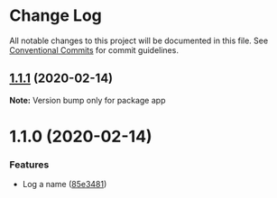 # Change Log

All notable changes to this project will be documented in this file.
See [Conventional Commits](https://conventionalcommits.org) for commit guidelines.

## [1.1.1](https://github.com/a00783576/learn-independent-version-demo/compare/app@1.1.0...app@1.1.1) (2020-02-14)

**Note:** Version bump only for package app





# 1.1.0 (2020-02-14)


### Features

* Log a name ([85e3481](https://github.com/a00783576/learn-independent-version-demo/commit/85e34811fc2e9f90fca97d2a431c88a2e8e90dc3))
